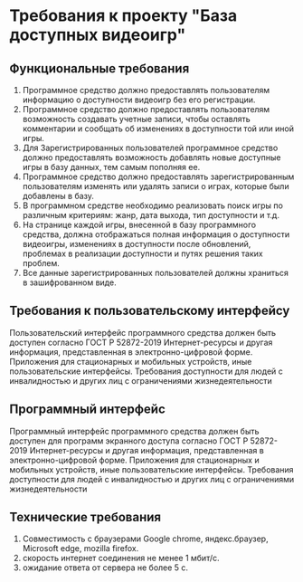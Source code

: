 # Требования к проекту "База доступных видеоигр"
## Функциональные требования
1. Программное средство должно предоставлять пользователям информацию о доступности видеоигр без его регистрации.
2. Программное средство должно предоставлять пользователям возможность создавать учетные записи, чтобы оставлять комментарии и сообщать об  изменениях в доступности той или иной игры.
3. Для Зарегистрированных пользователей программное средство должно предоставлять возможность добавлять новые доступные игры в базу данных, тем самым пополняя ее.
4. Программное средство должно предоставлять зарегистрированным пользователям изменять или удалять записи о играх, которые были добавлены в базу.
5. В программном средстве необходимо реализовать поиск игры по различным критериям: жанр, дата выхода, тип доступности и т.д.
6. На странице каждой игры, внесенной в базу программного средства, должна отображаться полная информация о доступности видеоигры, изменениях в доступности после обновлений, проблемах в реализации доступности и путях решения таких проблем.
7. Все данные зарегистрированных пользователей должны храниться в зашифрованном виде.
## Требования к пользовательскому интерфейсу
Пользовательский интерфейс программного средства должен быть доступен согласно ГОСТ Р 52872-2019 Интернет-ресурсы и другая информация, представленная в электронно-цифровой форме. Приложения для стационарных и мобильных устройств,
иные пользовательские интерфейсы. Требования доступности для людей с инвалидностью и других лиц с ограничениями жизнедеятельности
## Программный интерфейс
Программный интерфейс программного средства должен быть доступен для программ экранного доступа согласно ГОСТ Р 52872-2019 Интернет-ресурсы и другая информация, представленная в электронно-цифровой форме. Приложения для стационарных и мобильных устройств, иные пользовательские интерфейсы. Требования доступности для людей с инвалидностью и других лиц с ограничениями жизнедеятельности
## Технические требования
1. Совместимость с браузерами Google chrome, яндекс.браузер, Microsoft edge, mozilla firefox.
2. скорость интернет соединения не менее 1 мбит/с.
3. ожидание ответа от сервера не более 5 с.
